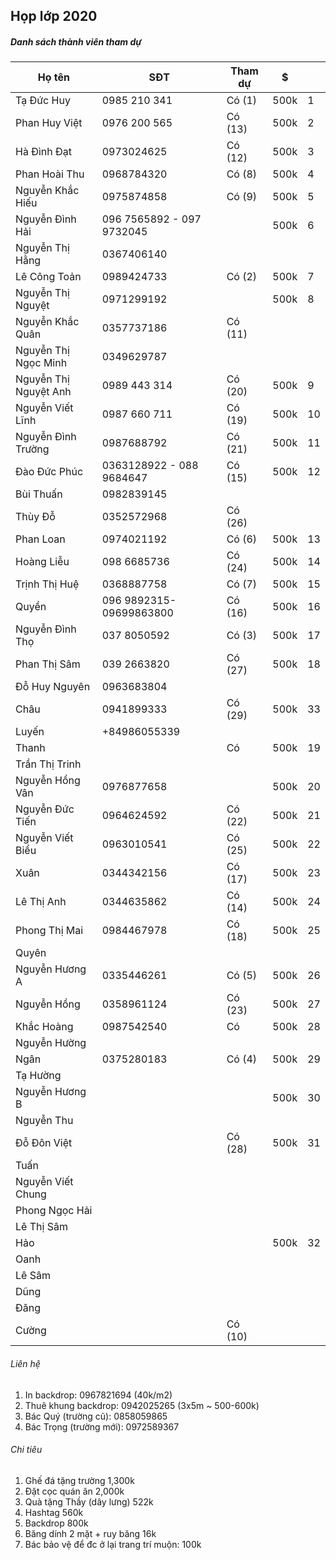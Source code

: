 ## Họp lớp 2020

##### Danh sách thành viên tham dự

| Họ tên                | SĐT                       | Tham dự   |    $      |    |
|-----------------------|---------------------------|-----------|-----------|----|
| Tạ Đức Huy            | 0985 210 341              | Có (1)    | 500k | 1  |    |
| Phan Huy Việt         | 0976 200 565              | Có (13)   | 500k | 2  |
| Hà Đình Đạt           | 0973024625                | Có (12)   | 500k | 3  |
| Phan Hoài Thu         | 0968784320                | Có (8)    | 500k | 4  |
| Nguyễn Khắc Hiếu      | 0975874858                | Có (9)    | 500k | 5  |
| Nguyễn Đình Hải       | ‭096 7565892‬ - ‭097 9732045‬ |           | 500k | 6  |
| Nguyễn Thị Hằng       | 0367406140                |           |           |    |
| Lê Công Toản          | 0989424733                | Có  (2)   | 500k | 7  |
| Nguyễn Thị Nguyệt     | 0971299192                |           | 500k | 8  |
| Nguyễn Khắc Quân      | 0357737186                | Có (11)   |           |    |
| Nguyễn Thị Ngọc Minh  | 0349629787                |           |           |    |
| Nguyễn Thị Nguyệt Anh | 0989 443 314              | Có (20)   | 500k | 9  |
| Nguyễn Viết Lĩnh      | 0987 660 711              | Có (19)   | 500k | 10 |
| Nguyễn Đình Trường    | 0987688792                | Có (21)   | 500k | 11 |
| Đào Đức Phúc          | ‭0363128922‬ - ‭088 9684647‬  | Có (15)   | 500k | 12 |
| Bùi Thuấn             | 0982839145                |           |           |    |
| Thùy Đỗ               | 0352572968                | Có (26)   |           |    |
| Phan Loan             | 0974021192                | Có (6)    | 500k | 13 |
| Hoàng Liễu            | 098 6685736               | Có (24)   | 500k | 14 |
| Trịnh Thị Huệ         | 0368887758                | Có (7)    | 500k | 15 |
| Quyền                 | 096 9892315-09699863800   | Có (16)   | 500k | 16 |
| Nguyễn Đình Thọ       | 037 8050592               | Có (3)    | 500k | 17 |
| Phan Thị Sâm          | 039 2663820               | Có (27)   | 500k | 18 |
| Đỗ Huy Nguyên         | 0963683804                |           |           |    |
| Châu                  | 0941899333                | Có (29)   | 500k | 33 |    |
| Luyến                 | +84986055339              |           |           |    |
| Thanh                 |                           | Có        | 500k | 19 |
| Trần Thị Trinh        |                           |           |           |    |
| Nguyễn Hồng Vân       | 0976877658                |           | 500k | 20 |
| Nguyễn Đức Tiến       | 0964624592                | Có (22)   | 500k | 21 |
| Nguyễn Viết Biểu      | 0963010541                | Có (25)   | 500k | 22 |
| Xuân                  | 0344342156                | Có (17)   | 500k | 23 |
| Lê Thị Anh            | 0344635862                | Có (14)   | 500k | 24 |
| Phong Thị Mai         | 0984467978                | Có (18)   | 500k | 25 |
| Quyên                 |                           |           |           |    |
| Nguyễn Hương A        | 0335446261                | Có (5)    | 500k | 26 |
| Nguyễn Hồng           | 0358961124                | Có (23)   | 500k | 27 |
| Khắc Hoàng            | 0987542540                | Có        | 500k | 28 |
| Nguyễn Hường          |                           |           |      |    |
| Ngân                  | 0375280183                | Có (4)    | 500k | 29 |
| Tạ Hường              |                           |           |           |    |
| Nguyễn Hương B        |                           |           | 500k | 30 |
| Nguyễn Thu            |                           |           |           |    |
| Đỗ Đôn Việt           |                           | Có (28)   | 500k | 31 |
| Tuấn                  |                           |           |           |    |
| Nguyễn Viết Chung     |                           |           |           |    |
| Phong Ngọc Hải        |                           |           |           |    |
| Lê Thị Sâm            |                           |           |           |    |
| Hảo                   |                           |           | 500k | 32 |
| Oanh                  |                           |           |           |    |
| Lê Sâm                |                           |           |           |    |
| Dũng                  |                           |           |      |    |
| Đăng                  |                           |           |           |    |
| Cường                 |                           | Có (10)   |           |    |


###### Liên hệ

1. In backdrop: 0967821694 (40k/m2)
2. Thuê khung backdrop: 0942025265 (3x5m ~ 500-600k)
3. Bác Quý (trường cũ): 0858059865
4. Bác Trọng (trường mới): 0972589367

###### Chi tiêu

1. Ghế đá tặng trường 1,300k
2. Đặt cọc quán ăn 2,000k
3. Quà tặng Thầy (dây lưng) 522k
4. Hashtag 560k
5. Backdrop 800k
6. Băng dính 2 mặt + ruy băng 16k
7. Bác bảo vệ để đc ở lại trang trí muộn: 100k
